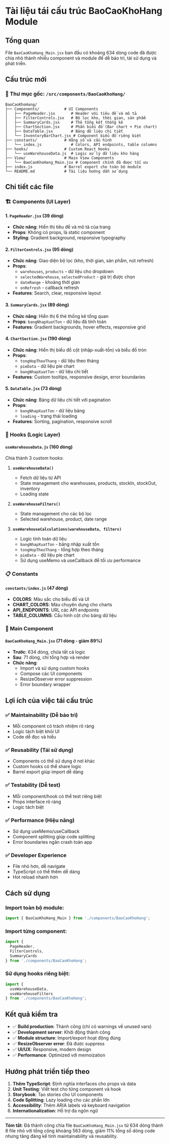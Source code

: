 # Tài liệu tái cấu trúc BaoCaoKhoHang Module

## Tổng quan
File `BaoCaoKhoHang_Main.jsx` ban đầu có khoảng 634 dòng code đã được chia nhỏ thành nhiều component và module để dễ bảo trì, tái sử dụng và phát triển.

## Cấu trúc mới

### 📁 Thư mục gốc: `/src/components/BaoCaoKhoHang/`

```
BaoCaoKhoHang/
├── Components/           # UI Components
│   ├── PageHeader.jsx       # Header với tiêu đề và mô tả
│   ├── FilterControls.jsx   # Bộ lọc kho, thời gian, sản phẩm
│   ├── SummaryCards.jsx     # Thẻ tổng kết thống kê
│   ├── ChartSection.jsx     # Phần biểu đồ (Bar chart + Pie chart)
│   ├── DataTable.jsx        # Bảng dữ liệu chi tiết
│   └── InventoryBarChart.jsx # Component biểu đồ riêng biệt
├── constants/            # Hằng số và cấu hình
│   └── index.js             # Colors, API endpoints, table columns
├── hooks/                # Custom React Hooks
│   └── useWarehouseData.js  # Logic xử lý dữ liệu kho hàng
├── View/                 # Main View Components
│   └── BaoCaoKhoHang_Main.jsx # Component chính đã được tối ưu
├── index.js              # Barrel export cho toàn bộ module
└── README.md             # Tài liệu hướng dẫn sử dụng
```

## Chi tiết các file

### 🏗️ Components (UI Layer)

#### 1. `PageHeader.jsx` (39 dòng)
- **Chức năng**: Hiển thị tiêu đề và mô tả của trang
- **Props**: Không có props, là static component
- **Styling**: Gradient background, responsive typography

#### 2. `FilterControls.jsx` (95 dòng)
- **Chức năng**: Giao diện bộ lọc (kho, thời gian, sản phẩm, nút refresh)
- **Props**: 
  - `warehouses`, `products` - dữ liệu cho dropdown
  - `selectedWarehouse`, `selectedProduct` - giá trị được chọn
  - `dateRange` - khoảng thời gian
  - `onRefresh` - callback refresh
- **Features**: Search, clear, responsive layout

#### 3. `SummaryCards.jsx` (89 dòng)
- **Chức năng**: Hiển thị 6 thẻ thống kê tổng quan
- **Props**: `bangNhapXuatTon` - dữ liệu đã tính toán
- **Features**: Gradient backgrounds, hover effects, responsive grid

#### 4. `ChartSection.jsx` (190 dòng)
- **Chức năng**: Hiển thị biểu đồ cột (nhập-xuất-tồn) và biểu đồ tròn
- **Props**: 
  - `tongHopTheoThang` - dữ liệu theo tháng
  - `pieData` - dữ liệu pie chart
  - `bangNhapXuatTon` - dữ liệu chi tiết
- **Features**: Custom tooltips, responsive design, error boundaries

#### 5. `DataTable.jsx` (73 dòng)
- **Chức năng**: Bảng dữ liệu chi tiết với pagination
- **Props**: 
  - `bangNhapXuatTon` - dữ liệu bảng
  - `loading` - trạng thái loading
- **Features**: Sorting, pagination, responsive scroll

### 🔧 Hooks (Logic Layer)

#### `useWarehouseData.js` (160 dòng)
Chia thành 3 custom hooks:

1. **`useWarehouseData()`**
   - Fetch dữ liệu từ API
   - State management cho warehouses, products, stockIn, stockOut, inventory
   - Loading state

2. **`useWarehouseFilters()`**
   - State management cho các bộ lọc
   - Selected warehouse, product, date range

3. **`useWarehouseCalculations(warehouseData, filters)`**
   - Logic tính toán dữ liệu
   - `bangNhapXuatTon` - bảng nhập xuất tồn
   - `tongHopTheoThang` - tổng hợp theo tháng
   - `pieData` - dữ liệu pie chart
   - Sử dụng useMemo và useCallback để tối ưu performance

### 📋 Constants

#### `constants/index.js` (47 dòng)
- **COLORS**: Màu sắc cho biểu đồ và UI
- **CHART_COLORS**: Màu chuyên dụng cho charts
- **API_ENDPOINTS**: URL các API endpoints
- **TABLE_COLUMNS**: Cấu hình cột cho bảng dữ liệu

### 🎯 Main Component

#### `BaoCaoKhoHang_Main.jsx` (71 dòng - giảm 89%)
- **Trước**: 634 dòng, chứa tất cả logic
- **Sau**: 71 dòng, chỉ tổng hợp và render
- **Chức năng**: 
  - Import và sử dụng custom hooks
  - Compose các UI components
  - ResizeObserver error suppression
  - Error boundary wrapper

## Lợi ích của việc tái cấu trúc

### ✅ Maintainability (Dễ bảo trì)
- Mỗi component có trách nhiệm rõ ràng
- Logic tách biệt khỏi UI
- Code dễ đọc và hiểu

### ✅ Reusability (Tái sử dụng)
- Components có thể sử dụng ở nơi khác
- Custom hooks có thể share logic
- Barrel export giúp import dễ dàng

### ✅ Testability (Dễ test)
- Mỗi component/hook có thể test riêng biệt
- Props interface rõ ràng
- Logic tách biệt

### ✅ Performance (Hiệu năng)
- Sử dụng useMemo/useCallback
- Component splitting giúp code splitting
- Error boundaries ngăn crash toàn app

### ✅ Developer Experience
- File nhỏ hơn, dễ navigate
- TypeScript có thể thêm dễ dàng
- Hot reload nhanh hơn

## Cách sử dụng

### Import toàn bộ module:
```javascript
import { BaoCaoKhoHang_Main } from './components/BaoCaoKhoHang';
```

### Import từng component:
```javascript
import { 
  PageHeader, 
  FilterControls, 
  SummaryCards 
} from './components/BaoCaoKhoHang';
```

### Sử dụng hooks riêng biệt:
```javascript
import { 
  useWarehouseData, 
  useWarehouseFilters 
} from './components/BaoCaoKhoHang';
```

## Kết quả kiểm tra

- ✅ **Build production**: Thành công (chỉ có warnings về unused vars)
- ✅ **Development server**: Khởi động thành công
- ✅ **Module structure**: Import/export hoạt động đúng
- ✅ **ResizeObserver error**: Đã được suppress
- ✅ **UI/UX**: Responsive, modern design
- ✅ **Performance**: Optimized với memoization

## Hướng phát triển tiếp theo

1. **Thêm TypeScript**: Định nghĩa interfaces cho props và data
2. **Unit Testing**: Viết test cho từng component và hook
3. **Storybook**: Tạo stories cho UI components
4. **Code Splitting**: Lazy loading cho các phần lớn
5. **Accessibility**: Thêm ARIA labels và keyboard navigation
6. **Internationalization**: Hỗ trợ đa ngôn ngữ

---

**Tóm tắt**: Đã thành công chia file `BaoCaoKhoHang_Main.jsx` từ 634 dòng thành 8 file nhỏ với tổng cộng khoảng 563 dòng, giảm 11% tổng số dòng code nhưng tăng đáng kể tính maintainability và reusability.
